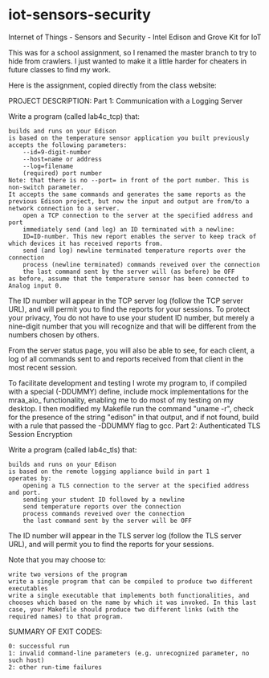 # iot-sensors-security
Internet of Things - Sensors and Security - Intel Edison and Grove Kit for IoT

This was for a school assignment, so I renamed the master branch to try to hide from crawlers. I just wanted to make it a little harder for cheaters in future classes to find my work.

Here is the assignment, copied directly from the class website:

PROJECT DESCRIPTION:
Part 1: Communication with a Logging Server

Write a program (called lab4c_tcp) that:

    builds and runs on your Edison
    is based on the temperature sensor application you built previously
    accepts the following parameters:
        --id=9-digit-number
        --host=name or address
        --log=filename
        (required) port number
    Note: that there is no --port= in front of the port number. This is non-switch parameter.
    It accepts the same commands and generates the same reports as the previous Edison project, but now the input and output are from/to a network connection to a server.
        open a TCP connection to the server at the specified address and port
        immediately send (and log) an ID terminated with a newline:
        ID=ID-number. This new report enables the server to keep track of which devices it has received reports from.
        send (and log) newline terminated temperature reports over the connection
        process (newline terminated) commands reveived over the connection
        the last command sent by the server will (as before) be OFF
    as before, assume that the temperature sensor has been connected to Analog input 0.

The ID number will appear in the TCP server log (follow the TCP server URL), and will permit you to find the reports for your sessions. To protect your privacy, You do not have to use your student ID number, but merely a nine-digit number that you will recognize and that will be different from the numbers chosen by others.

From the server status page, you will also be able to see, for each client, a log of all commands sent to and reports received from that client in the most recent session.

To facilitate development and testing I wrote my program to, if compiled with a special (-DDUMMY) define, include mock implementations for the mraa_aio_ functionality, enabling me to do most of my testing on my desktop. I then modified my Makefile run the command "uname -r", check for the presence of the string "edison" in that output, and if not found, build with a rule that passed the -DDUMMY flag to gcc.
Part 2: Authenticated TLS Session Encryption

Write a program (called lab4c_tls) that:

    builds and runs on your Edison
    is based on the remote logging appliance build in part 1
    operates by:
        opening a TLS connection to the server at the specified address and port.
        sending your student ID followed by a newline
        send temperature reports over the connection
        process commands reveived over the connection
        the last command sent by the server will be OFF

The ID number will appear in the TLS server log (follow the TLS server URL), and will permit you to find the reports for your sessions.

Note that you may choose to:

    write two versions of the program
    write a single program that can be compiled to produce two different executables
    write a single executable that implements both functionalities, and chooses which based on the name by which it was invoked. In this last case, your Makefile should produce two different links (with the required names) to that program.

SUMMARY OF EXIT CODES:

    0: successful run
    1: invalid command-line parameters (e.g. unrecognized parameter, no such host)
    2: other run-time failures
